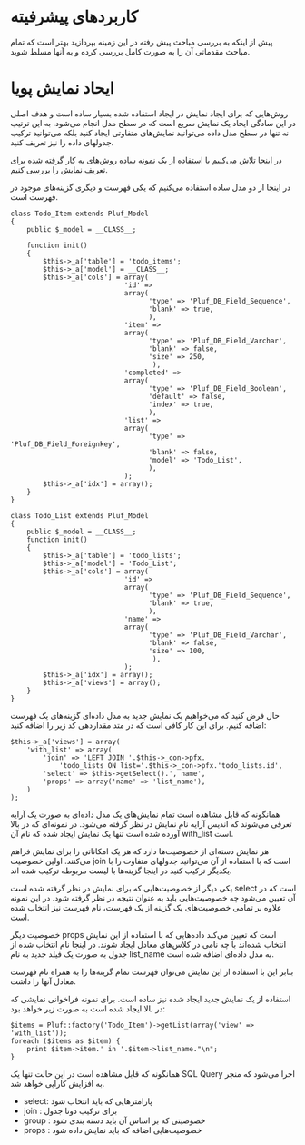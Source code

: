 # کاربردهای پیشرفیته

پیش از اینکه به بررسی مباحث پیش رفته در این زمینه بپردازید بهتر است که تمام مباحث مقدماتی آن را به صورت کامل بررسی کرده و به آنها مسلط شوید.

# ایحاد نمایش پویا

روش‌هایی که برای ایجاد نمایش در ایجاد استفاده شده بسیار ساده است و هدف اصلی در این سادگی ایجاد یک نمایش سریع است که در سطح مدل انجام می‌شود. به این ترتیب نه تنها در سطح مدل داده می‌توانید نمایش‌های متفاوتی ایجاد کنید بلکه می‌توانید ترکیب جدولهای داده را نیز تعریف کنید.

در اینجا تلاش می‌کنیم با استفاده از یک نمونه ساده روش‌های به کار گرفته شده برای تعریف نمایش را بررسی کنیم.

در اینجا از دو مدل ساده استفاده می‌کنیم که یکی فهرست و دیگری گزینه‌های موجود در فهرست است.

	class Todo_Item extends Pluf_Model
	{
	    public $_model = __CLASS__;
	
	    function init()
	    {
	        $this->_a['table'] = 'todo_items';
	        $this->_a['model'] = __CLASS__;
	        $this->_a['cols'] = array(
	                            'id' =>
	                            array(
	                                  'type' => 'Pluf_DB_Field_Sequence',
	                                  'blank' => true, 
	                                  ),
	                            'item' => 
	                            array(
	                                  'type' => 'Pluf_DB_Field_Varchar',
	                                  'blank' => false,
	                                  'size' => 250,
	                                   ),
	                            'completed' => 
	                            array(
	                                  'type' => 'Pluf_DB_Field_Boolean',
	                                  'default' => false,
	                                  'index' => true,
	                                  ),
	                            'list' => 
	                            array(
	                                  'type' => 'Pluf_DB_Field_Foreignkey',
	                                  'blank' => false,
	                                  'model' => 'Todo_List',
	                                  ),
	                            );
	        $this->_a['idx'] = array();
	    }
	}

	class Todo_List extends Pluf_Model
	{
	    public $_model = __CLASS__;
	    function init()
	    {
	        $this->_a['table'] = 'todo_lists';
	        $this->_a['model'] = 'Todo_List';
	        $this->_a['cols'] = array(
	                            'id' =>
	                            array(
	                                  'type' => 'Pluf_DB_Field_Sequence',
	                                  'blank' => true, 
	                                  ),
	                            'name' => 
	                            array(
	                                  'type' => 'Pluf_DB_Field_Varchar',
	                                  'blank' => false,
	                                  'size' => 100,
	                                   ),
	                            );
	        $this->_a['idx'] = array();
	        $this->_a['views'] = array();
	    }
	}


حال فرض کنید که می‌خواهیم یک نمایش جدید به مدل داده‌ای گزینه‌های یک فهرست اضافه کنیم. برای این کار کافی است که در متد مقداردهی کد زیر را اضافه کنید:

	$this->_a['views'] = array(
    	'with_list' => array(
	    	'join' => 'LEFT JOIN '.$this->_con->pfx.
	    		'todo_lists ON list='.$this->_con->pfx.'todo_lists.id',
	    	'select' => $this->getSelect().', name',
	    	'props' => array('name' => 'list_name'),
		)
    );
                 
همانگونه که قابل مشاهده است تمام نمایش‌های یک مدل داده‌ای به صورت یک آرایه تعرفی می‌شوند که اندیس آرایه نام نمایش در نظر گرفته می‌شود. در نمونه‌ای که در بالا آورده شده است تنها یک نمایش ایجاد شده که نام آن with_list است.

هر نمایش دسته‌ای از خصوصیت‌ها دارد که هر یک امکاناتی را برای نمایش فراهم می‌کنند. اولین خصوصیت join است که با استفاده از آن می‌توانید جدولهای متفاوت را با یکدیگر ترکیب کنید در اینجا گزینه‌ها با لیست مربوطه ترکیب شده اند.

یکی دیگر از خصوصیت‌هایی که برای نمایش در نظر گرفته شده است select است که در آن تعیین می‌شود چه خصوصیت‌هایی باید به عنوان نتیجه در نظر گرفته شود. در این نمونه علاوه بر تمامی خصوصیت‌های یک گزینه از یک فهرست، نام فهرست نیز انتخاب شده است.

خصوصیت دیگر props‌ است که تعیین می‌کند داده‌هایی که با استفاده از این نمایش انتخاب شده‌اند با چه نامی در کلاس‌های معادل ایجاد شوند. در اینجا نام انتخاب شده از جدول به صورت یک فیلد جدید به نام list_name به مدل داده‌ای اضافه شده است. 

بنابر این با استفاده از این نمایش می‌توان فهرست تمام گزینه‌ها را به همراه نام فهرست معادل آنها را داشت.

استفاده از یک نمایش جدید ایجاد شده نیز ساده است. برای نمونه فراخوانی نمایشی که در بالا ایجاد شده است به صورت زیر خواهد بود:

	$items = Pluf::factory('Todo_Item')->getList(array('view' => 'with_list'));
	foreach ($items as $item) {
	    print $item->item.' in '.$item->list_name."\n";
	}

همانگونه که قابل مشاهده است در این حالت تنها یک SQL Query اجرا می‌شود که منجر به افزایش کارایی خواهد شد.


- select: پارامترهایی که باید انتخاب شود
- join  : برای ترکیب دوتا جدول
- group : خصوصیتی که بر اساس آن باید دسته بندی شود
- props : خصوصیت‌هایی اضافه که باید نمایش داده شود
